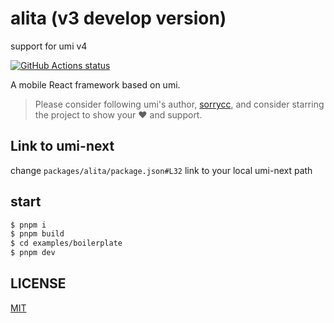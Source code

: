 # alita (v3 develop version)

support for umi v4

[![GitHub Actions status](https://github.com/alitajs/alita-next/workflows/Node%20CI/badge.svg)](https://github.com/alitajs/alita-next)

A mobile React framework based on umi.

> Please consider following umi's author, [sorrycc](https://github.com/sorrycc), and consider starring the project to show your ❤️ and support.

## Link to umi-next

change `packages/alita/package.json#L32` link to your local umi-next path

## start

```bash
$ pnpm i
$ pnpm build
$ cd examples/boilerplate
$ pnpm dev
```

## LICENSE

[MIT](./LICENSE)
